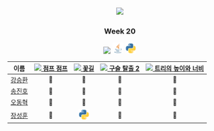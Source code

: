 <div align="center">
  <h3><img src="https://user-images.githubusercontent.com/46666296/133788774-1bba4108-db05-4d35-88ac-e355f29040a0.png"></h3>

  ### <center>**Week 20**</center>
  <!--CPP-->
  <img src="https://media.vlpt.us/images/seungju0000/post/0bb96d2c-93ff-4415-86ea-f6c71b40260b/img%20(1).png" height="25">
  <!--Java-->
  <img src="https://raw.githubusercontent.com/vscode-icons/vscode-icons/master/icons/file_type_jar.svg" height="25"/>
  <!--Python-->
  <img src="https://raw.githubusercontent.com/vscode-icons/vscode-icons/master/icons/file_type_python.svg" height="25"/>

  <!--문제를 풀었으면 위의 아이콘 중에 하나를 복사해서 붙여넣기-->
  <!--링크 삽입할 때 Forked Repo(개인 저장소)가 아닌 Remote Repo(원본 저장소) 주소를 붙여넣을 것-->
  <!--주소를 붙여넣는 방법 대신에 './파일명.cpp', './파일명.java', './파일명.py'처럼 링크를 연결해주는 방법이 더 편함-->
  |                    이름                    |[<img src="https://d2gd6pc034wcta.cloudfront.net/tier/9.svg" height="12"> 점프 점프](https://www.acmicpc.net/problem/11060)|[<img src="https://d2gd6pc034wcta.cloudfront.net/tier/9.svg" height="12"> 꽃길](https://www.acmicpc.net/problem/14620)|[<img src="https://d2gd6pc034wcta.cloudfront.net/tier/15.svg" height="12"> 구슬 탈출 2](https://www.acmicpc.net/problem/13460)|[<img src="https://d2gd6pc034wcta.cloudfront.net/tier/14.svg" height="12"> 트리의 높이와 너비](https://www.acmicpc.net/problem/2250)|
  |:---------------------------------------:|:---:|:---:|:---:|:---:|
  |[강승환](https://github.com/kangshwan)|🧠|🧠|🧠|🧠|
  |[송진호](https://github.com/sth4881)|🧠|🧠|🧠|🧠|
  |[오동혁](https://github.com/97DongHyeokOH)|🧠|🧠|🧠|🧠|
  |[장성훈](https://github.com/jsh9611)|🧠|[<img src="https://raw.githubusercontent.com/vscode-icons/vscode-icons/master/icons/file_type_python.svg" height="25"/>](./BOJ14620_jang.py)|🧠|🧠|
